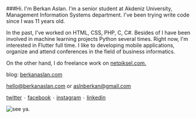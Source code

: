 ###Hi.
I'm Berkan Aslan.  I'm a senior student at Akdeniz University, Management Information Systems department. I've been trying write code since I was 11 years old.

In the past, I've worked on HTML, CSS, PHP, C, C#. Besides of I have been involved in machine learning projects  Python several times. Right now, I'm interested in Flutter full time.  I like to developing mobile applications, organize and attend conferences in the field of business informatics.

On the other hand, I do freelance work on [netpiksel.com.](http://netpiksel.com. "netpiksel.com.")

blog: [berkanaslan.com](https://berkanaslan.com/ "berkanaslan.com")

hello@berkanaslan.com or aslnberkan@gmail.com

[twitter](https://twitter.com/aslaanberkan "twitter") ۰ [facebook](https://www.facebook.com/aslberkan "facebook") ۰ [instagram](https://www.instagram.com/aslnberkan/ "instagram") ۰ [linkedin](https://www.linkedin.com/in/berkan-aslan-aaa163165/ "linkedin")

![see ya.](https://media.giphy.com/media/LmNwrBhejkK9EFP504/giphy.gif "see ya.")

